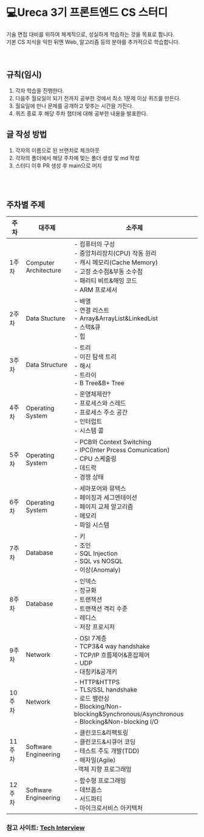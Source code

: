 # 💻Ureca 3기 프론트엔드 CS 스터디

기술 면접 대비를 위하여 체계적으로, 성실하게 학습하는 것을 목표로 합니다. <br> 기본 CS 지식을 익힌 뒤엔 Web, 알고리즘 등의 분야를 추가적으로 학습합니다.

<br>

## 규칙(임시)

1. 각자 학습을 진행한다.
2. 다음주 월요일이 되기 전까지 공부한 것에서 최소 1문제 이상 퀴즈를 만든다.
3. 월요일에 만나 문제를 공개하고 맞추는 시간을 가진다.
4. 퀴즈 종료 후 해당 주차 챕터에 대해 공부한 내용을 발표한다.

## 글 작성 방법

1. 각자의 이름으로 된 브랜치로 체크아웃
2. 각자의 폴더에서 해당 주차에 맞는 폴더 생성 및 md 작성
3. 스터디 이후 PR 생성 후 main으로 머지

<br>
<br>

## 주차별 주제

| 주차   | 대주제                | 소주제                                                                                                                                                              |
| ------ | --------------------- | ------------------------------------------------------------------------------------------------------------------------------------------------------------------- |
| 1주차  | Computer Architecture | - 컴퓨터의 구성 <br> - 중앙처리장치(CPU) 작동 원리 <br> - 캐시 메모리(Cache Memory) <br> - 고정 소수점&부동 소수점 <br> - 패리티 비트&해밍 코드 <br> - ARM 프로세서 |
| 2주차  | Data Stucture         | - 배열 <br> - 연결 리스트 <br> - Array&ArrayList&LinkedList <br> - 스택&큐 <br> - 힙                                                                                |
| 3주차  | Data Structure        | - 트리 <br> - 이진 탐색 트리 <br> - 해시 <br> - 트라이 <br> - B Tree&B+ Tree                                                                                        |
| 4주차  | Operating System      | - 운영체제란? <br> - 프로세스와 스레드 <br> - 프로세스 주소 공간 <br> - 인터럽트 <br> - 시스템 콜                                                                   |
| 5주차  | Operating System      | - PCB와 Context Switching <br> - IPC(Inter Prcess Comunication) <br> - CPU 스케줄링 <br> - 데드락 <br> - 경쟁 상태                                                  |
| 6주차  | Operating System      | - 세마포어와 뮤텍스 <br> - 페이징과 세그멘테이션 <br> - 페이지 교체 알고리즘 <br> - 메모리 <br> - 파일 시스템                                                       |
| 7주차  | Database              | - 키 <br> - 조인 <br> - SQL Injection <br> - SQL vs NOSQL <br> - 이상(Anomaly)                                                                                      |
| 8주차  | Database              | - 인덱스 <br> - 정규화<br> - 트랜잭션<br>- 트랜잭션 격리 수준<br>- 레디스<br>- 저장 프로시저                                                                        |
| 9주차  | Network               | - OSI 7계층<br>- TCP3&4 way handshake<br>- TCP/IP 흐름제어&혼잡제어<br>- UDP<br>- 대칭키&공개키                                                                     |
| 10주차 | Network               | - HTTP&HTTPS<br>- TLS/SSL handshake<br>- 로드 밸런싱<br>- Blocking/Non-blocking&Synchronous/Asynchronous<br>- Blocking&Non-blocking I/O                             |
| 11주차 | Software Engineering  | - 클린코드&리팩토링<br>- 클린코드&시큐어 코딩<br>- 테스트 주도 개발(TDD)<br>- 애자일(Agile)<br>-객체 지향 프로그래밍                                                |
| 12주차 | Software Engineering  | - 함수형 프로그래밍<br>- 데브옵스<br>- 서드파티<br>- 마이크로서비스 아키텍처                                                                                        |

### 참고 사이트: [Tech Interview](https://gyoogle.dev/blog/)
